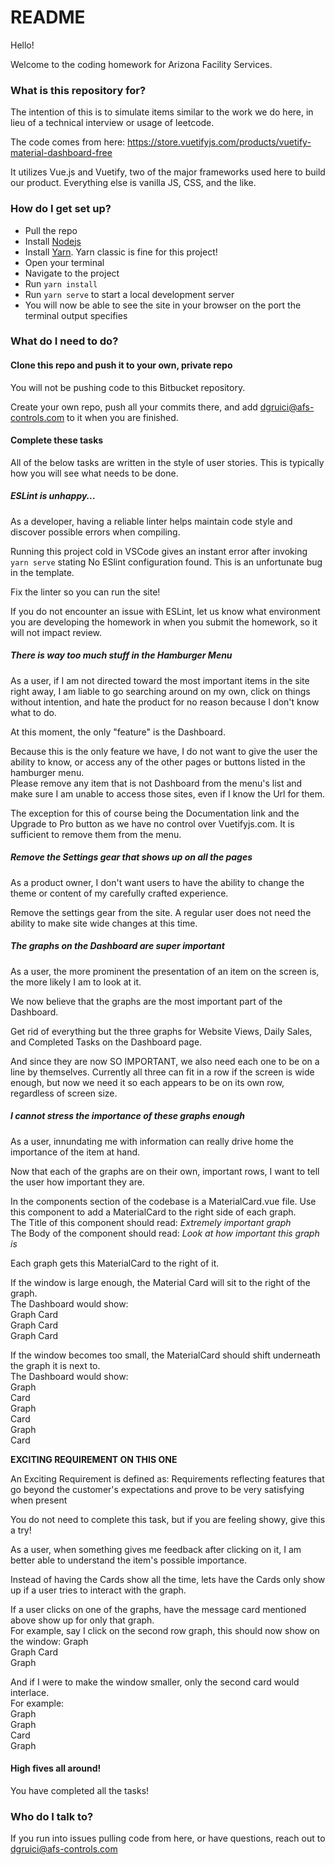 # README #

Hello!

Welcome to the coding homework for Arizona Facility Services.

### What is this repository for? ###

The intention of this is to simulate items similar to the work we do here, in lieu of a technical interview or usage of leetcode.

The code comes from here: https://store.vuetifyjs.com/products/vuetify-material-dashboard-free

It utilizes Vue.js and Vuetify, two of the major frameworks used here to build our product. Everything else is vanilla JS, CSS, and the like.

### How do I get set up? ###

- Pull the repo
- Install [Nodejs](https://nodejs.org/en/)
- Install [Yarn](https://classic.yarnpkg.com/en/docs/install/). Yarn classic is fine for this project!
- Open your terminal
- Navigate to the project
- Run `yarn install`
- Run `yarn serve` to start a local development server
- You will now be able to see the site in your browser on the port the terminal output specifies

### What do I need to do? ###

#### Clone this repo and push it to your own, private repo ####

You will not be pushing code to this Bitbucket repository. 

Create your own repo, push all your commits there, and add dgruici@afs-controls.com to it when you are finished.

#### Complete these tasks ####
All of the below tasks are written in the style of user stories. This is typically how you will see what needs to be done.

##### ESLint is unhappy... #####
As a developer, having a reliable linter helps maintain code style and discover possible errors when compiling.

Running this project cold in VSCode gives an instant error after invoking `yarn serve` stating No ESlint configuration found. This is an unfortunate bug in the template.

Fix the linter so you can run the site!

If you do not encounter an issue with ESLint, let us know what environment you are developing the homework in when you submit the homework, so it will not impact review.

##### There is way too much stuff in the Hamburger Menu #####
As a user, if I am not directed toward the most important items in the site right away, I am liable to go searching around on my own, click on things without intention, and hate the product for no reason because I don't know what to do.

At this moment, the only "feature" is the Dashboard.

Because this is the only feature we have, I do not want to give the user the ability to know, or access any of the other pages or buttons listed in the hamburger menu.  
Please remove any item that is not Dashboard from the menu's list and make sure I am unable to access those sites, even if I know the Url for them. 

The exception for this of course being the Documentation link and the Upgrade to Pro button as we have no control over Vuetifyjs.com. It is sufficient to remove them from the menu.

##### Remove the Settings gear that shows up on all the pages #####
As a product owner, I don't want users to have the ability to change the theme or content of my carefully crafted experience.

Remove the settings gear from the site. A regular user does not need the ability to make site wide changes at this time.

##### The graphs on the Dashboard are super important #####
As a user, the more prominent the presentation of an item on the screen is, the more likely I am to look at it.

We now believe that the graphs are the most important part of the Dashboard.

Get rid of everything but the three graphs for Website Views, Daily Sales, and Completed Tasks on the Dashboard page. 

And since they are now SO IMPORTANT, we also need each one to be on a line by themselves. Currently all three can fit in a row if the screen is wide enough, but now we need it so each appears to be on its own row, regardless of screen size.

##### I cannot stress the importance of these graphs enough #####
As a user, innundating me with information can really drive home the importance of the item at hand.

Now that each of the graphs are on their own, important rows, I want to tell the user how important they are.

In the components section of the codebase is a MaterialCard.vue file. Use this component to add a MaterialCard to the right side of each graph.  
The Title of this component should read: *Extremely important graph*  
The Body of the component should read: *Look at how important this graph is*  

Each graph gets this MaterialCard to the right of it.

If the window is large enough, the Material Card will sit to the right of the graph.  
The Dashboard would show:  
Graph Card  
Graph Card  
Graph Card  

If the window becomes too small, the MaterialCard should shift underneath the graph it is next to.  
The Dashboard would show:  
Graph  
Card  
Graph  
Card  
Graph  
Card

**EXCITING REQUIREMENT ON THIS ONE**

An Exciting Requirement is defined as: Requirements reflecting features that go beyond the customer's expectations and prove to be very satisfying when present

You do not need to complete this task, but if you are feeling showy, give this a try!

As a user, when something gives me feedback after clicking on it, I am better able to understand the item's possible importance.

Instead of having the Cards show all the time, lets have the Cards only show up if a user tries to interact with the graph.

If a user clicks on one of the graphs, have the message card mentioned above show up for only that graph.  
For example, say I click on the second row graph, this should now show on the window:
Graph  
Graph Card  
Graph  

And if I were to make the window smaller, only the second card would interlace.  
For example:  
Graph  
Graph  
Card  
Graph  

#### High fives all around! ####

You have completed all the tasks!

### Who do I talk to? ###

If you run into issues pulling code from here, or have questions, reach out to dgruici@afs-controls.com
